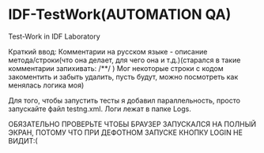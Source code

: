 # IDF-TestWork(AUTOMATION QA)
Test-Work in IDF Laboratory

Краткий ввод:
Комментарии на русском языке - описание метода/cтроки(что она делает, для чего она и т.д.)(старался в такие комментарии запихивать: /**/ )
Мог некоторые строки с кодом закоментить и забыть удалить, пусть будут, можно посмотреть как менялась логика моя)

Для того, чтобы запустить тесты я добавил параллельность, просто запускайте файл testng.xml.  Логи лежат в папке Logs.

ОБЯЗАТЕЛЬНО ПРОВЕРЬТЕ ЧТОБЫ БРАУЗЕР ЗАПУСКАЛСЯ НА ПОЛНЫЙ ЭКРАН, ПОТОМУ ЧТО ПРИ ДЕФОТНОМ ЗАПУСКЕ КНОПКУ LOGIN НЕ ВИДИТ:(

